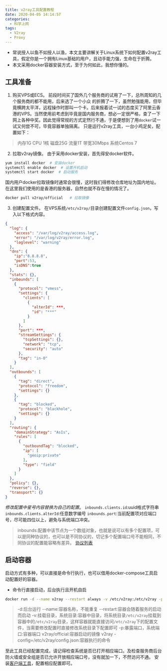 ```yaml
---
title: v2ray工具配置教程 
date: 2020-04-05 14:14:57
categories:
  - 科学上网
tags:
  - V2ray
  - Proxy
---
```

- 常说授人以鱼不如授人以渔，本文主要讲解关于Linux系统下如何配置v2ray工具，假定你是一个拥有Linux基础的用户，且动手能力强，生命在于折腾。
- 本文采用docker容器安装方式，至于为何如此，我想你懂的。
<!--more -->
## 工具准备
1. 购买VPS或ECS。
前段时间买了国外几个服务商的试用了一下，总所周知的几个服务商的都不能用，后来选了一个小众 的折腾了一下，虽然勉强能用，但毕竟横跨太平洋，远程操作时那叫一个卡。后来报着试一试的态度买了阿里云香港的VPS。当然使用前考虑到毕竟是国内服务商，想必一定很严格，查了一下网上各种中奖。因此觉得常规的方式定然行不通，于是便想到了用`docker`试一试又何尝不可，毕竟容器单独隔离。
只是运行v2ray工具，一台小鸡足矣，配置如下：
> 内存1G
> CPU 1核
> 磁盘25G
> 流量1T
> 带宽30Mbps
> 系统Centos 7

2. 拉取v2ray镜像。
由于采用docker安装，首先得安docker软件。
```bash
yum install docker  # 安装docker
systemctl enable docker  # 设置开机启动
systemctl start docker  # 启动服务
```
国内用户docker拉取镜像时通常会很慢，这时我们得修改仓库地址为国内地址。在这里我们使用的是香港的服务器，自然也就不存在慢的情况了。
``` bash
docker pull v2ray/official   # 拉取镜像
```

3. 创建配置文件。
在VPS系统`/etc/v2ray/`目录创建配置文件`config.json`，写入以下格式内容。
```json
{
  "log": {
    "access": "/var/log/v2ray/access.log",
    "error": "/var/log/v2ray/error.log",
    "loglevel": "warning"
  },
  "dns": {
	"ip":"8.8.8.8",
	"port":53,
	"isDNS":true
  },
  "stats": {},
  "inbounds": [
    {
      "protocol": "vmess",
      "settings": {
        "clients": [
          {
            "alterId": ***,
            "id": "***"
          }
        ]
      },
      "port": ***,
      "streamSettings": {
        "tcpSettings": {},
        "network": "tcp",
        "security": "auto"
      },
      "tag": "in-0"
    }
  ],
  "outbounds": [
    {
      "tag": "direct",
      "protocol": "freedom",
      "settings": {}
    },
    {
      "tag": "blocked",
      "protocol": "blackhole",
      "settings": {}
    }
  ],
  "routing": {
    "domainStrategy": "AsIs",
    "rules": [
      {
        "outboundTag": "blocked",
        "ip": [
          "geoip:private"
        ],
        "type": "field"
      }
    ]
  },
  "policy": {},
  "reverse": {},
  "transport": {}
}
```
*修改配置中星号内容替换为自己的配置*。
`inbounds.clients.id`:uuid格式字符串
`inbounds.clients.alterId`:任意数字编号
`inbounds.port`:当前配置项对应端口号，尽可能四位以上，避免与系统端口冲突。
> inbounds:配置中该节点为一个数组对象，也就是说可以有多个配置项，可以是同种协议的，也可以是不同协议的，切记多个配置端口号不能相同，不同协议的配置能容略有差异。
[协议列表](https://www.v2ray.com/chapter_02/02_protocols.html)

## 启动容器
启动方式有多种，可以直接是命令行执行，也可以借用docker-compose工具启动配置好的容器。
- 命令行直接启动，后台执行且开机自启
``` bash
docker run -d --name v2ray --restart always -v /etc/v2ray:/etc/v2ray -p 16666:8888 -p 16668:8889 -p 16669:8890 v2ray/official v2ray -config=/etc/v2ray/config.json
```
> -d:后台运行
> --name:容器名称，不能重复
> --restart:容器会随着服务的启动而启动
> -v:挂载目录，系统目录:容器中目录，将系统目录`/etc/v2ray`挂载到容器中的`/etc/v2ray`目录，这样容器就能直接访问`/etc/v2ray`下的配置文件，当需要修改配置时直接修改系统目录下配置即可
> -p:暴露端口，系统端口:容器端口
> v2ray/official:容器启动的镜像
> v2ray -config=/etc/v2ray/config.json:容器执行的命令

至此工具已经配置完成，请记得检查系统是否已打开相应端口。及检查服务商后台防火墙或安全组是否已允许开放相应端口号，没有就加一下，不然访问不通。
安装[客户端工具](https://www.v2ray.com/awesome/tools.html)，配置相应配置即可。
